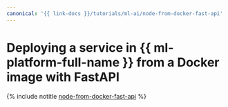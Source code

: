 ```yaml
---
canonical: '{{ link-docs }}/tutorials/ml-ai/node-from-docker-fast-api'
---
```


# Deploying a service in {{ ml-platform-full-name }} from a Docker image with FastAPI

{% include notitle [node-from-docker-fast-api](../../_tutorials/ml-ai/node-from-docker-fast-api.md) %}